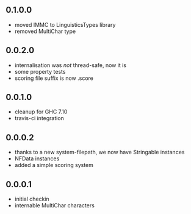 0.1.0.0
-------

- moved IMMC to LinguisticsTypes library
- removed MultiChar type

0.0.2.0
-------

- internalisation was *not* thread-safe, now it is
- some property tests
- scoring file suffix is now .score

0.0.1.0
-------

- cleanup for GHC 7.10
- travis-ci integration

0.0.0.2
-------

- thanks to a new system-filepath, we now have Stringable instances
- NFData instances
- added a simple scoring system

0.0.0.1
-------

- initial checkin
- internable MultiChar characters

